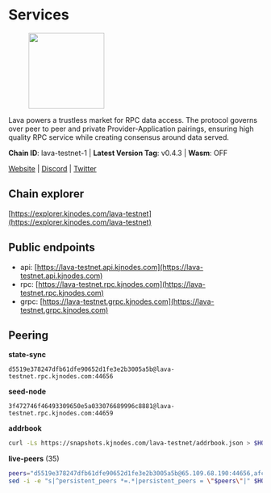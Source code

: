 # Services

<figure><img src="https://raw.githubusercontent.com/kj89/testnet_manuals/main/pingpub/logos/lava.png" width="150" alt=""><figcaption></figcaption></figure>

Lava powers a trustless market for RPC data access. The protocol  governs over peer to peer and private Provider-Application pairings,  ensuring high quality RPC service while creating consensus around data served.

**Chain ID**: lava-testnet-1 | **Latest Version Tag**: v0.4.3 | **Wasm**: OFF

[Website](https://lavanet.xyz) | [Discord](https://discord.com/invite/Tbk5NxTCdA) | [Twitter](https://twitter.com/lavanetxyz)


## Chain explorer
[https://explorer.kjnodes.com/lava-testnet](https://explorer.kjnodes.com/lava-testnet)

## Public endpoints

* api: [https://lava-testnet.api.kjnodes.com](https://lava-testnet.api.kjnodes.com)
* rpc: [https://lava-testnet.rpc.kjnodes.com](https://lava-testnet.rpc.kjnodes.com)
* grpc: [https://lava-testnet.grpc.kjnodes.com](https://lava-testnet.grpc.kjnodes.com)

## Peering

**state-sync**

```text
d5519e378247dfb61dfe90652d1fe3e2b3005a5b@lava-testnet.rpc.kjnodes.com:44656
```

**seed-node**

```text
3f472746f46493309650e5a033076689996c8881@lava-testnet.rpc.kjnodes.com:44659
```

**addrbook**
```bash
curl -Ls https://snapshots.kjnodes.com/lava-testnet/addrbook.json > $HOME/.lava/config/addrbook.json
```

**live-peers** (35)
```bash
peers="d5519e378247dfb61dfe90652d1fe3e2b3005a5b@65.109.68.190:44656,afc25b4b9f88c5af73c221475c47ba4c1cce4ae7@34.27.247.0:26656,ce67e9671e7212695a0a7ba27fb0c723ea6ccff0@35.225.146.131:26656,e593c7a9ca61f5616119d6beb5bd8ef5dd28d62d@34.246.190.1:26656,3c47fd1662bcb17a4713c23e41d7b25e34478b8e@103.19.25.157:26672,b4c682261a1d6114e00a32bef17bd43398c7496c@164.92.241.245:26656,377370216f2c003b9d00118ec5373ed21f13aab3@185.16.39.19:35656,3a445bfdbe2d0c8ee82461633aa3af31bc2b4dc0@3.252.219.158:26656,5c2a752c9b1952dbed075c56c600c3a79b58c395@185.16.39.172:27066,72aabf4950afe5f2514cff8dc6c2c56600e7ed03@34.251.254.15:26656,2031e65ee8a13e57d922a14d28d67be0ada21a95@3.252.208.167:26656,eb7832932626c1c636d16e0beb49e0e4498fbd5e@65.108.231.124:20656,186bd321a742e88cce82425af3964b940ac59e07@207.180.218.54:26656,84d5e567c179738963bb500b3756c77708dd6039@65.109.6.62:26656,f9f49cc8ffbdee85fb8a9551f644f5554a610ebe@91.107.137.90:26656,d1730b774b7c1d52dd9f6ae874a56de958aa147e@65.109.15.19:26656,b591ef22e0c2082eb76dcac5ead95be55d01b695@65.109.178.147:26656,22bd49cb251e649816d2cb6f24897dd2b4602dc4@149.102.157.34:26656,0a528da95ca8025ef4043b6e73f1e789f4102940@176.103.222.22:26656,18432dbb1238c416053bcbbc7b85b5f1258010a0@193.34.212.34:11134,642d88c7f4dc9f539721e2fe1e1dc949af5ca64a@82.115.26.58:26656,149f9f017344ce9cebb637baa7cab57a28f3a8c3@86.111.48.159:26656,810bdfb3e88f4872995f9a05b6298c1bf3d20fe0@65.108.105.48:19956,cd18e526efa1021864c07f8b4494f9413ea04fb2@35.184.2.75:26656,7e93260df1c1b6322b8ef229556264430cd83193@207.180.229.79:26656,7022dbc496c5cc645df6a44f792b40aa150844a3@62.141.44.209:38656,13a9209a4d08803a3becac57de8eb02dd51f8f41@65.109.23.114:19956,8613c086d3d0e0e3cfafe5a8e75c398dfb0e603c@167.86.71.155:28656,d9abc551547563e9a45160adc070b8bb42fc7d62@75.119.134.69:29656,d51cd75c1356a209571765827540873ee588f861@104.131.161.235:26656,632bfd3276ab33ed74cbb048a1de28183b927e9c@80.85.141.179:26656,2702c1b9ce3a2b33ad7ce4e6fbb165b4ba55feae@109.111.160.171:27656,48550e0de9e2ba9754734e9c677f965440c6bfaf@183.182.125.15:26656,f31c4dc121f37db1e0e24b49584bbbe4bbbba6c4@162.55.39.16:36656,4877ad7cf06e277399808d8130a8f25a780a52b0@207.148.122.124:26656"
sed -i -e "s|^persistent_peers *=.*|persistent_peers = \"$peers\"|" $HOME/.lava/config/config.toml
```
